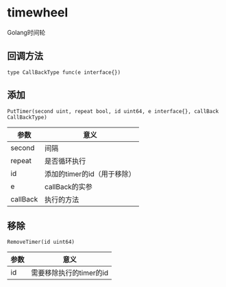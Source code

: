 # timewheel
Golang时间轮

## 回调方法

```Golang
type CallBackType func(e interface{})
```

## 添加

```Golang
PutTimer(second uint, repeat bool, id uint64, e interface{}, callBack CallBackType)
```

参数 | 意义
--- | ---
second | 间隔
repeat | 是否循环执行
id | 添加的timer的id（用于移除）
e | callBack的实参
callBack | 执行的方法

## 移除

```Golang
RemoveTimer(id uint64)
```

参数 | 意义
--- | ---
id | 需要移除执行的timer的id
